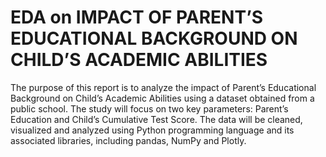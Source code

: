 # EDA on IMPACT OF PARENT’S EDUCATIONAL BACKGROUND ON CHILD’S ACADEMIC ABILITIES

The purpose of this report is to analyze the impact of Parent’s
Educational Background on Child’s Academic Abilities using a dataset
obtained from a public school. The study will focus on two key
parameters: Parent’s Education and Child’s Cumulative Test Score. The
data will be cleaned, visualized and analyzed using Python programming
language and its associated libraries, including pandas, NumPy and
Plotly.
